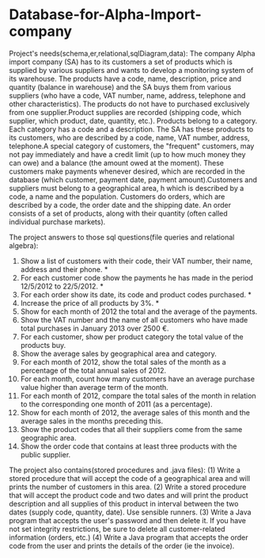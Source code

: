 # Database-for-Alpha-Import-company
Project's needs(schema,er,relational,sqlDiagram,data):
The company Alpha import company (SA) has to its customers a set of products which
is supplied by various suppliers and wants to develop a monitoring system
of its warehouse. The products have a code, name, description, price and quantity (balance in
warehouse) and the SA buys them from various suppliers (who have a code, VAT number,
name, address, telephone and other characteristics). The products do not have to
purchased exclusively from one supplier.Product supplies are recorded
(shipping code, which supplier, which product, date, quantity, etc.). Products
belong to a category. Each category has a code and a description. The SA has
these products to its customers, who are described by a code, name, VAT number,
address, telephone.A special category of customers, the "frequent" customers, may not
pay immediately and have a credit limit (up to how much money they can owe) and
a balance (the amount owed at the moment). These customers make payments whenever
desired, which are recorded in the database (which customer, payment date,
payment amount).Customers and suppliers must belong to a geographical area, h
which is described by a code, a name and the population. Customers do
orders, which are described by a code, the order date and the
shipping date. An order consists of a set of products, along with
their quantity (often called individual purchase markets).

The project answers to those sql questions(file queries and relational algebra):
1) Show a list of customers with their code, their VAT number, their name, address
and their phone. *
2) For each customer code show the payments he has made in the period 12/5/2012 to
22/5/2012. *
3) For each order show its date, its code and product codes
purchased. *
4) Increase the price of all products by 3%. *
5) Show for each month of 2012 the total and the average of the payments.
6) Show the VAT number and the name of all customers who have made total purchases in
January 2013 over 2500 €.
7) For each customer, show per product category the total value of the products
buy.
8) Show the average sales by geographical area and category.
9) For each month of 2012, show the total sales of the month as a percentage of the total
annual sales of 2012.
10) For each month, count how many customers have an average purchase value higher than average
term of the month.
11) For each month of 2012, compare the total sales of the month in relation to the corresponding one
month of 2011 (as a percentage).
12) Show for each month of 2012, the average sales of this month and the average
sales in the months preceding this.
13) Show the product codes that all their suppliers come from the same
geographic area.
14) Show the order code that contains at least three products with the public
supplier.

The project also contains(stored procedures and .java files):
(1) Write a stored procedure that will accept the code of a geographical area and will
prints the number of customers in this area.
(2) Write a stored procedure that will accept the product code and two dates and
will print the product description and all supplies of this product in
interval between the two dates (supply code, quantity, date).
Use sensible runners.
(3) Write a Java program that accepts the user's password and
then delete it. If you have not set integrity restrictions, be sure to
delete all customer-related information (orders, etc.)
(4) Write a Java program that accepts the order code from the user and
prints the details of the order (ie the invoice).
